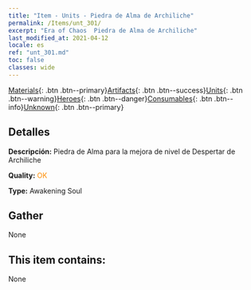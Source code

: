 ```yaml
---
title: "Item - Units - Piedra de Alma de Archiliche"
permalink: /Items/unt_301/
excerpt: "Era of Chaos  Piedra de Alma de Archiliche"
last_modified_at: 2021-04-12
locale: es
ref: "unt_301.md"
toc: false
classes: wide
---
```

 [Materials](/es/Items/){: .btn .btn--primary}[Artifacts](/es/Items/Artifacts/){: .btn .btn--success}[Units](/es/Items/Units/){: .btn .btn--warning}[Heroes](/es/Items/Heroes/){: .btn .btn--danger}[Consumables](/es/Items/Consumables/){: .btn .btn--info}[Unknown](/es/Items/Unknown/){: .btn .btn--primary}

## Detalles
 **Descripción:** Piedra de Alma para la mejora de nivel de Despertar de Archiliche

 **Quality:** <span style="color: #FF8C00">OK</span>

 **Type:** Awakening Soul

## Gather

  None

## This item contains:

  None

